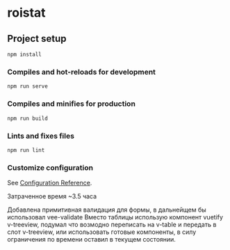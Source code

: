 # roistat

## Project setup
```
npm install
```

### Compiles and hot-reloads for development
```
npm run serve
```

### Compiles and minifies for production
```
npm run build
```

### Lints and fixes files
```
npm run lint
```

### Customize configuration
See [Configuration Reference](https://cli.vuejs.org/config/).

Затраченное время ~3.5 часа

Добавлена примитивная валидация для формы, в дальнейщем бы использовал vee-validate
Вместо таблицы использую компонент vuetify v-treeview, подумал что возмодно переписать на v-table и передать в слот v-treeview, или использовать готовые компоненты, в силу ограничения по времени оставил в текущем состоянии.
